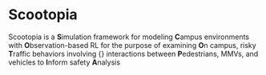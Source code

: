 # Scootopia
Scootopia is a **S**imulation framework for modeling **C**ampus environments with **O**bservation-based RL for the purpose of examining **O**n campus, risky **T**raffic behaviors involving 
{} interactions between **P**edestrians, MMVs, and vehicles to **I**nform safety **A**nalysis
